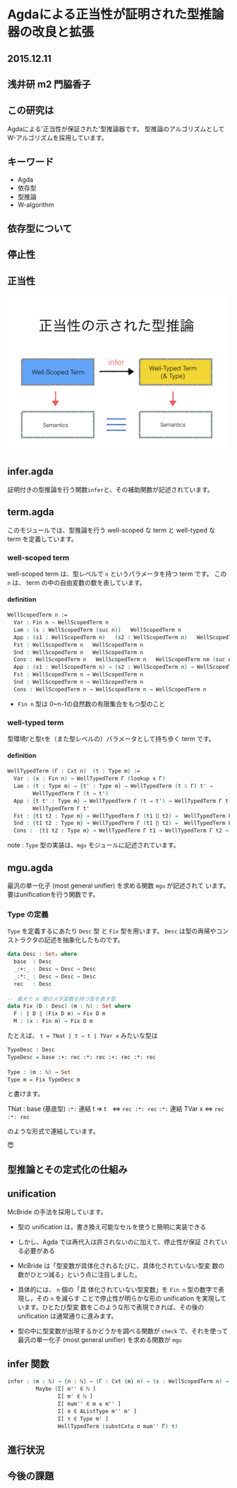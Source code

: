 Agdaによる正当性が証明された型推論器の改良と拡張
=========

<h2>2015.12.11</h2>


<h2>浅井研 m2 門脇香子</h2>



この研究は
-----

Agdaによる'正当性が保証された'型推論器です。
型推論のアルゴリズムとしてW-アルゴリズムを採用しています。

キーワード
-----

+ Agda
+ 依存型
+ 型推論
+ W-algorithm


依存型について
-----




停止性
-----


正当性
-----

![infer](/images/infer.png)

## infer.agda

証明付きの型推論を行う関数`infer`と、その補助関数が記述されています。

## term.agda

このモジュールでは、型推論を行う well-scoped な term と well-typed な term を定義しています。

### well-scoped term

well-scoped term は、型レベルで `n` というパラメータを持つ term です。
この` n` は、 term の中の自由変数の数を表しています。

#### definition

```agda
WellScopedTerm n :=  
  Var : Fin n → WellScopedTerm n  
  Lam : (s : WellScopedTerm (suc n))   WellScopedTerm n  
  App : (s1 : WellScopedTerm n)   (s2 : WellScopedTerm n)   WellScopedTerm n  
  Fst : WellScopedTerm n   WellScopedTerm n  
  Snd : WellScopedTerm n   WellScopedTerm n  
  Cons : WellScopedTerm n   WellScopedTerm n   WellScopedTerm nm (suc n)) → WellScopedTerm n  
  App : (s1 : WellScopedTerm n) → (s2 : WellScopedTerm n) → WellScopedTerm n  
  Fst : WellScopedTerm n → WellScopedTerm n  
  Snd : WellScopedTerm n → WellScopedTerm n  
  Cons : WellScopedTerm n → WellScopedTerm n → WellScopedTerm n  
```

 - `Fin n` 型は 0~n-1の自然数の有限集合をもつ型のこと


### well-typed term

型環境`Γ`と型`t`を（また型レベルの）パラメータとして持ち歩く term です。

#### definition

```agda
WellTypedTerm (Γ : Cxt n)  (t : Type m) :=  
  Var : (x : Fin n) → WellTypedTerm Γ (lookup x Γ)  
  Lam : (t : Type m) → {t' : Type m} → WellTypedTerm (t ∷ Γ) t' →
        WellTypedTerm Γ (t ⇒ t')  
  App : {t t' : Type m} → WellTypedTerm Γ (t ⇒ t') → WellTypedTerm Γ t →
        WellTypedTerm Γ t'  
  Fst : {t1 t2 : Type m} → WellTypedTerm Γ (t1 ∏ t2) →  WellTypedTerm Γ t1  
  Snd : {t1 t2 : Type m} → WellTypedTerm Γ (t1 ∏ t2) →  WellTypedTerm Γ t2  
  Cons :  {t1 t2 : Type m} → WellTypedTerm Γ t1 → WellTypedTerm Γ t2 → WellTypedTerm Γ (t1 ∏ t2)  
```

note : `Type` 型の実装は、`mgu` モジュールに記述されています。

## mgu.agda

最汎の単一化子 (most general unifier) を求める関数 `mgu` が記述されて
います。要はunificationを行う関数です。

### Type の定義
`Type` を定義するにあたり `Desc` 型 と `Fix` 型を用います。
`Desc` は型の再帰やコンストラクタの記述を抽象化したものです。

```agda
data Desc : Set₁ where
  base  : Desc
  _:+:_ : Desc → Desc → Desc
  _:*:_ : Desc → Desc → Desc
  rec   : Desc

-- 最大で m 個のメタ変数を持つ型を表す型
data Fix (D : Desc) (m : ℕ) : Set where
  F : ⟦ D ⟧ (Fix D m) → Fix D m
  M : (x : Fin m) → Fix D m
```

たとえば、
`t = TNat | t ⇒ t | TVar x`
みたいな型は

```agda
TypeDesc : Desc
TypeDesc = base :+: rec :*: rec :+: rec :*: rec

Type : (m : ℕ) → Set
Type m = Fix TypeDesc m
```
と書けます。

TNat : base (基底型)
`:*:` 連結
t ⇒ t　<=> `rec :*: rec`
`:*:` 連結
TVar x   <=> `rec :*: rec`

のような形式で連結しています。

:innocent:

型推論とその定式化の仕組み
-----

## unification

McBride の手法を採用しています。

- 型の unification は，書き換え可能なセルを使うと簡明に実装できる

- しかし、Agda では再代入は許されないのに加えて、停止性が保証
されている必要がある

- McBride は「型変数が具体化されるたびに、具体化されていない型変
数の数がひとつ減る」という点に注目しました。

- 具体的には、 `n` 個の「具
体化されていない型変数」を `Fin n` 型の数字で表現し，その `n` を減らす
ことで停止性が明らかな形の unification を実現しています。ひとたび型変
数をこのような形で表現できれば、その後の unification は通常通りに進みます。

- 型の中に型変数が出現するかどうかを調べる関数が `check` で、それを使って
最汎の単一化子 (most general unifier) を求める関数が `mgu`

## infer 関数

```agda
infer : (m : ℕ) → {n : ℕ} → (Γ : Cxt {m} n) → (s : WellScopedTerm n) →
         Maybe (Σ[ m'' ∈ ℕ ]
                Σ[ m' ∈ ℕ ]
                Σ[ m≤m'' ∈ m ≤ m'' ]
                Σ[ σ ∈ AListType m'' m' ]
                Σ[ τ ∈ Type m' ]
                WellTypedTerm (substCxt≤ σ m≤m'' Γ) τ)
```

進行状況
-----


今後の課題
-----
